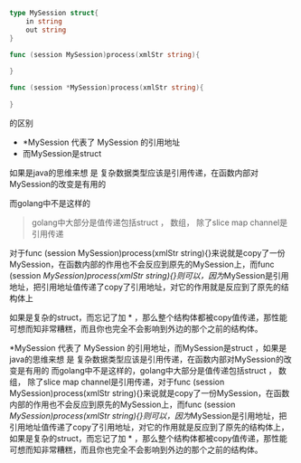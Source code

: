 ```go
type MySession struct{
    in string
    out string
}

func (session MySession)process(xmlStr string){
 
}

func (session *MySession)process(xmlStr string){
 
}
```
的区别

+ *MySession 代表了 MySession 的引用地址
+ 而MySession是struct

如果是java的思维来想 是 复杂数据类型应该是引用传递，在函数内部对MySession的改变是有用的

而golang中不是这样的

>golang中大部分是值传递包括struct ， 数组， 除了slice map channel是引用传递

对于func (session MySession)process(xmlStr string){}来说就是copy了一份MySession，在函数内部的作用也不会反应到原先的MySession上，而func (session *MySession)process(xmlStr string){}则可以，因为*MySession是引用地址，把引用地址值传递了copy了引用地址，对它的作用就是反应到了原先的结构体上

如果是复杂的struct，而忘记了加 * ，那么整个结构体都被copy值传递，那性能可想而知非常糟糕，而且你也完全不会影响到外边的那个之前的结构体。

*MySession 代表了 MySession 的引用地址，而MySession是struct ，如果是java的思维来想 是 复杂数据类型应该是引用传递，在函数内部对MySession的改变是有用的
而golang中不是这样的，golang中大部分是值传递包括struct ， 数组， 除了slice map channel是引用传递，对于func (session MySession)process(xmlStr string){}来说就是copy了一份MySession，在函数内部的作用也不会反应到原先的MySession上，而func (session *MySession)process(xmlStr string){}则可以，因为*MySession是引用地址，把引用地址值传递了copy了引用地址，对它的作用就是反应到了原先的结构体上，如果是复杂的struct，而忘记了加 * ，那么整个结构体都被copy值传递，那性能可想而知非常糟糕，而且你也完全不会影响到外边的那个之前的结构体。

